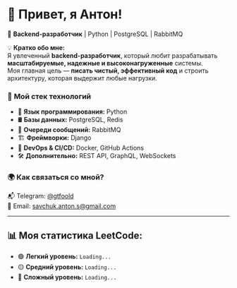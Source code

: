 # 👋 Привет, я Антон! 

🚀 **Backend-разработчик** | Python | PostgreSQL | RabbitMQ  

💡 **Кратко обо мне:**  
Я увлеченный **backend-разработчик**, который любит разрабатывать **масштабируемые, надежные и высоконагруженные** системы.  
Моя главная цель — **писать чистый, эффективный код** и строить архитектуру, которая выдержит любые нагрузки.  

### 🔧 **Мой стек технологий**  
- 🐍 **Язык программирования:** Python  
- 🛢 **Базы данных:** PostgreSQL, Redis  
- 📡 **Очереди сообщений:** RabbitMQ
- 🏗 **Фреймворки:** Django
- 🔄 **DevOps & CI/CD:** Docker, GitHub Actions  
- 🛠 **Дополнительно:** REST API, GraphQL, WebSockets  

### 🌍 **Как связаться со мной?**  
📬 Telegram: [@gtfoold](https://t.me/gtfoold)  
📧 Email: savchuk.anton.s@gmail.com

---

## 📊 Моя статистика LeetCode:
- 🟢 **Легкий уровень:** `Loading...`
- 🟡 **Средний уровень:** `Loading...`
- 🔴 **Сложный уровень:** `Loading...`
